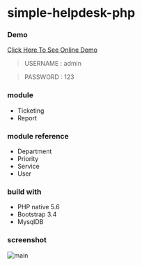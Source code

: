 # simple-helpdesk-php

### Demo
[Click Here To See Online Demo](https://demo.kang-cahya.web.id/?a=simple-helpdesk)
> USERNAME : admin

> PASSWORD : 123

### module
- Ticketing
- Report

### module reference
- Department
- Priority
- Service
- User

### build with
- PHP native 5.6
- Bootstrap 3.4
- MysqlDB

### screenshot
![main](https://github.com/dyazincahya/simple-helpdesk-php/blob/master/screenshot/main.png)
